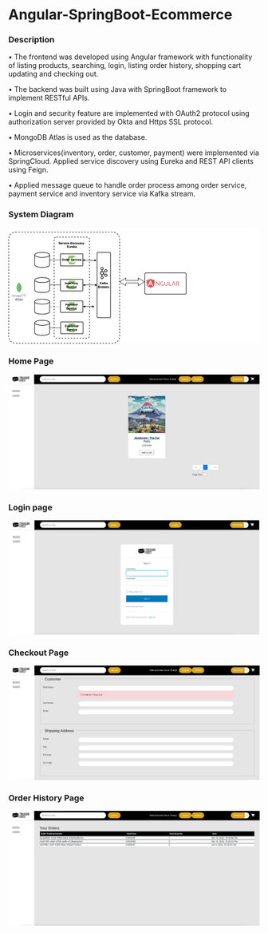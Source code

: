 # Angular-SpringBoot-Ecommerce
### Description
• The frontend was developed using Angular framework with functionality of listing products, searching, login, listing order history, shopping cart updating and checking out.

• The backend was built using Java with SpringBoot framework to implement RESTful APIs.

• Login and security feature are implemented with OAuth2 protocol using authorization server provided by Okta and Https SSL protocol.

• MongoDB Atlas is used as the database.

• Microservices(inventory, order, customer, payment) were implemented via SpringCloud. Applied service discovery using Eureka and REST API clients using Feign.

• Applied message queue to handle order process among order service, payment service and inventory service via Kafka stream.

### System Diagram
![avatar](/architecture.png)
### Home Page
![avatar](/products.png)
### Login page
![avatar](/login.png)
### Checkout Page
![avatar](/checkout.png)
### Order History Page
![avatar](/order-history.png)
